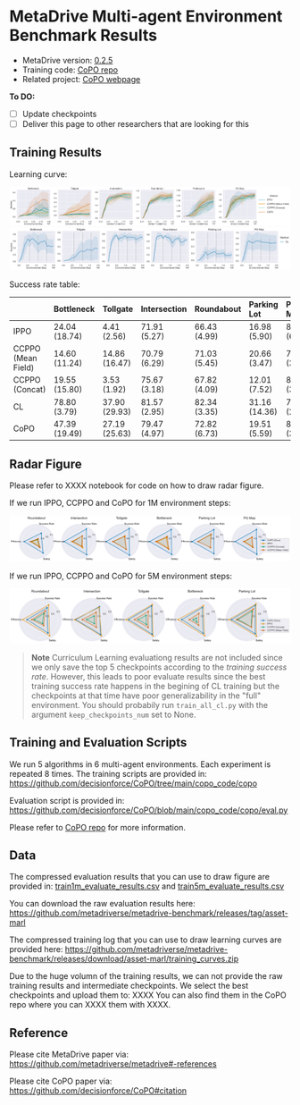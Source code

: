 # MetaDrive Multi-agent Environment Benchmark Results



* MetaDrive version: [0.2.5](https://github.com/metadriverse/metadrive/tree/releases/0.2.5)
* Training code: [CoPO repo](https://github.com/decisionforce/CoPO)
* Related project: [CoPO webpage](https://decisionforce.github.io/CoPO/)

**To DO:**

- [ ] Update checkpoints
- [ ] Deliver this page to other researchers that are looking for this

## Training Results

Learning curve:

![](figs/learning_curve.png)
![](figs/cl_learning_curve.png)

Success rate table:

|                    | Bottleneck    | Tollgate      | Intersection   | Roundabout   | Parking Lot   | PG Map        |
|:-------------------|:--------------|:--------------|:---------------|:-------------|:--------------|:--------------|
| IPPO               | 24.04 (18.74) | 4.41 (2.56)   | 71.91 (5.27)   | 66.43 (4.99) | 16.98 (5.90)  | 81.81 (6.50)  |
| CCPPO (Mean Field) | 14.60 (11.24) | 14.86 (16.47) | 70.79 (6.29)   | 71.03 (5.45) | 20.66 (3.47)  | 79.56 (3.92)  |
| CCPPO (Concat)     | 19.55 (15.80) | 3.53 (1.92)   | 75.67 (3.18)   | 67.82 (4.09) | 12.01 (7.52)  | 80.21 (3.58)  |
| CL                 | 78.80 (3.79)  | 37.90 (29.93) | 81.57 (2.95)   | 82.34 (3.35) | 31.16 (14.36) | 77.82 (24.85) |
| CoPO               | 47.39 (19.49) | 27.19 (25.63) | 79.47 (4.97)   | 72.82 (6.73) | 19.51 (5.59)  | 83.40 (3.13)  |


## Radar Figure


Please refer to XXXX notebook for code on how to draw radar figure.

If we run IPPO, CCPPO and CoPO for 1M environment steps:

![](figs/evaluate_result_1m.png)

If we run IPPO, CCPPO and CoPO for 5M environment steps:

![](figs/evaluate_result_5m.png)

> **Note**
> Curriculum Learning evaluationg results are not included since we only save the top 5 checkpoints according to the *training success rate*. However, this leads to poor evaluate results since the best training success rate happens in the begining of CL training but the checkpoints at that time have poor generalizability in the "full" environment. You should probabily run `train_all_cl.py` with the argument `keep_checkpoints_num` set to None.
> 

## Training and Evaluation Scripts


We run 5 algorithms in 6 multi-agent environments. Each experiment is repeated 8 times. The training scripts are provided in:  https://github.com/decisionforce/CoPO/tree/main/copo_code/copo

Evaluation script is provided in:  https://github.com/decisionforce/CoPO/blob/main/copo_code/copo/eval.py

Please refer to [CoPO repo](https://decisionforce.github.io/CoPO/) for more information.



## Data

The compressed evaluation results that you can use to draw figure are provided in: [train1m_evaluate_results.csv](train1m_evaluate_results.csv) and [train5m_evaluate_results.csv](train5m_evaluate_results.csv)

You can download the raw evaluation results here:  https://github.com/metadriverse/metadrive-benchmark/releases/tag/asset-marl

The compressed training log that you can use to draw learning curves are provided here: 
https://github.com/metadriverse/metadrive-benchmark/releases/download/asset-marl/training_curves.zip


Due to the huge volumn of the training results, we can not provide the raw training results and intermediate checkpoints. We select the best checkpoints and upload them to:  XXXX  You can also find them in the CoPO repo where you can XXXX them with XXXX.



## Reference

Please cite MetaDrive paper via: https://github.com/metadriverse/metadrive#-references

Please cite CoPO paper via: https://github.com/decisionforce/CoPO#citation
